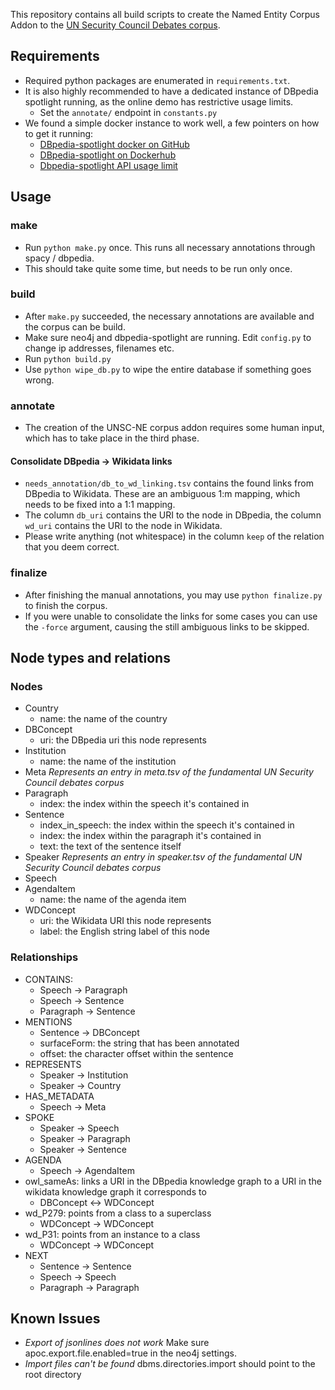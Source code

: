 This repository contains all build scripts to create the Named Entity Corpus Addon to the [UN Security Council Debates corpus](https://dataverse.harvard.edu/dataset.xhtml?persistentId=doi:10.7910/DVN/KGVSYH).

## Requirements
* Required python packages are enumerated in `requirements.txt`.
* It is also highly recommended to have a dedicated instance of DBpedia spotlight running, as the online demo has restrictive usage limits.
    * Set the `annotate/` endpoint in `constants.py`
* We found a simple docker instance to work well, a few pointers on how to get it running:
    * [DBpedia-spotlight docker on GitHub](https://github.com/dbpedia-spotlight/spotlight-docker)
    * [DBpedia-spotlight on Dockerhub](https://hub.docker.com/r/dbpedia/dbpedia-spotlight)
    * [Dbpedia-spotlight API usage limit](https://forum.dbpedia.org/t/dbpedia-spotlight-api-usage-limit/586/21)

## Usage
### make
* Run `python make.py` once. This runs all necessary annotations through spacy / dbpedia.
* This should take quite some time, but needs to be run only once.

### build
* After `make.py` succeeded, the necessary annotations are available and the corpus can be build.
* Make sure neo4j and dbpedia-spotlight are running. Edit `config.py` to change ip addresses, filenames etc.
* Run `python build.py`
* Use `python wipe_db.py` to wipe the entire database if something goes wrong.

### annotate
* The creation of the UNSC-NE corpus addon requires some human input, which has to take place in the third phase.

#### Consolidate DBpedia -> Wikidata links
* `needs_annotation/db_to_wd_linking.tsv` contains the found links from DBpedia to Wikidata. These are an ambiguous 1:m mapping, which needs to be fixed into a 1:1 mapping.
* The column `db_uri` contains the URI to the node in DBpedia, the column `wd_uri` contains the URI to the node in Wikidata.
* Please write anything (not whitespace) in the column `keep` of the relation that you deem correct.

### finalize
* After finishing the manual annotations, you may use `python finalize.py` to finish the corpus.
* If you were unable to consolidate the links for some cases you can use the `-force` argument, causing the still ambiguous links to be skipped.

## Node types and relations

### Nodes 
- Country
  - name: the name of the country
- DBConcept
  - uri: the DBpedia uri this node represents
- Institution
  - name: the name of the institution
- Meta *Represents an entry in meta.tsv of the fundamental UN Security Council debates corpus*
- Paragraph
  - index: the index within the speech it's contained in
- Sentence
  - index_in_speech: the index within the speech it's contained in
  - index: the index within the paragraph it's contained in
  - text: the text of the sentence itself
- Speaker *Represents an entry in speaker.tsv of the fundamental UN Security Council debates corpus*
- Speech
- AgendaItem
  - name: the name of the agenda item
- WDConcept
  - uri: the Wikidata URI this node represents
  - label: the English string label of this node
  
### Relationships
  
- CONTAINS:
  - Speech -> Paragraph
  - Speech -> Sentence
  - Paragraph -> Sentence
- MENTIONS
  - Sentence -> DBConcept
  - surfaceForm: the string that has been annotated
  - offset: the character offset within the sentence
- REPRESENTS
  - Speaker -> Institution
  - Speaker -> Country
- HAS\_METADATA
  - Speech -> Meta
- SPOKE
  - Speaker -> Speech
  - Speaker -> Paragraph
  - Speaker -> Sentence
- AGENDA
  - Speech -> AgendaItem
- owl\_sameAs: links a URI in the DBpedia knowledge graph to a URI in the wikidata knowledge graph it corresponds to
  - DBConcept <-> WDConcept
- wd\_P279: points from a class to a superclass
  - WDConcept -> WDConcept
- wd\_P31: points from an instance to a class
  - WDConcept -> WDConcept
- NEXT
  - Sentence -> Sentence
  - Speech -> Speech
  - Paragraph -> Paragraph

## Known Issues
* *Export of jsonlines does not work* Make sure apoc.export.file.enabled=true in the neo4j settings.
* *Import files can't be found* dbms.directories.import should point to the root directory
